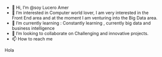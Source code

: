 - 👋 Hi, I’m @soy Lucero Amer
- 👀 I’m interested in Computer world lover, I am very interested in the Front End area and at the moment I am venturing into the Big Data area.
- 🌱 I’m currently learning :  Constantly learning , currently big data and business intelligence
- 💞️ I’m looking to collaborate on Challenging and innovative projects.
- 📫 How to reach me 

<!---
Amerlucero/Amerlucero is a ✨ special ✨ repository because its `README.md` (this file) appears on your GitHub profile.
You can click the Preview link to take a look at your changes.
--->
Hola
